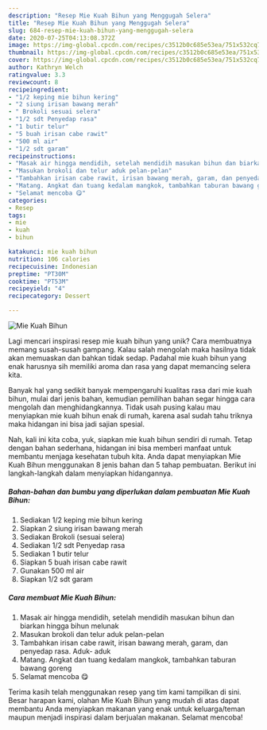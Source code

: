```yaml
---
description: "Resep Mie Kuah Bihun yang Menggugah Selera"
title: "Resep Mie Kuah Bihun yang Menggugah Selera"
slug: 684-resep-mie-kuah-bihun-yang-menggugah-selera
date: 2020-07-25T04:13:08.372Z
image: https://img-global.cpcdn.com/recipes/c3512b0c685e53ea/751x532cq70/mie-kuah-bihun-foto-resep-utama.jpg
thumbnail: https://img-global.cpcdn.com/recipes/c3512b0c685e53ea/751x532cq70/mie-kuah-bihun-foto-resep-utama.jpg
cover: https://img-global.cpcdn.com/recipes/c3512b0c685e53ea/751x532cq70/mie-kuah-bihun-foto-resep-utama.jpg
author: Kathryn Welch
ratingvalue: 3.3
reviewcount: 8
recipeingredient:
- "1/2 keping mie bihun kering"
- "2 siung irisan bawang merah"
- " Brokoli sesuai selera"
- "1/2 sdt Penyedap rasa"
- "1 butir telur"
- "5 buah irisan cabe rawit"
- "500 ml air"
- "1/2 sdt garam"
recipeinstructions:
- "Masak air hingga mendidih, setelah mendidih masukan bihun dan biarkan hingga bihun melunak"
- "Masukan brokoli dan telur aduk pelan-pelan"
- "Tambahkan irisan cabe rawit, irisan bawang merah, garam, dan penyedap rasa. Aduk- aduk"
- "Matang. Angkat dan tuang kedalam mangkok, tambahkan taburan bawang goreng"
- "Selamat mencoba 😋"
categories:
- Resep
tags:
- mie
- kuah
- bihun

katakunci: mie kuah bihun 
nutrition: 106 calories
recipecuisine: Indonesian
preptime: "PT30M"
cooktime: "PT53M"
recipeyield: "4"
recipecategory: Dessert

---
```



![Mie Kuah Bihun](https://img-global.cpcdn.com/recipes/c3512b0c685e53ea/751x532cq70/mie-kuah-bihun-foto-resep-utama.jpg)

Lagi mencari inspirasi resep mie kuah bihun yang unik? Cara membuatnya memang susah-susah gampang. Kalau salah mengolah maka hasilnya tidak akan memuaskan dan bahkan tidak sedap. Padahal mie kuah bihun yang enak harusnya sih memiliki aroma dan rasa yang dapat memancing selera kita.



Banyak hal yang sedikit banyak mempengaruhi kualitas rasa dari mie kuah bihun, mulai dari jenis bahan, kemudian pemilihan bahan segar hingga cara mengolah dan menghidangkannya. Tidak usah pusing kalau mau menyiapkan mie kuah bihun enak di rumah, karena asal sudah tahu triknya maka hidangan ini bisa jadi sajian spesial.


Nah, kali ini kita coba, yuk, siapkan mie kuah bihun sendiri di rumah. Tetap dengan bahan sederhana, hidangan ini bisa memberi manfaat untuk membantu menjaga kesehatan tubuh kita. Anda dapat menyiapkan Mie Kuah Bihun menggunakan 8 jenis bahan dan 5 tahap pembuatan. Berikut ini langkah-langkah dalam menyiapkan hidangannya.

<!--inarticleads1-->

##### Bahan-bahan dan bumbu yang diperlukan dalam pembuatan Mie Kuah Bihun:

1. Sediakan 1/2 keping mie bihun kering
1. Siapkan 2 siung irisan bawang merah
1. Sediakan  Brokoli (sesuai selera)
1. Sediakan 1/2 sdt Penyedap rasa
1. Sediakan 1 butir telur
1. Siapkan 5 buah irisan cabe rawit
1. Gunakan 500 ml air
1. Siapkan 1/2 sdt garam




<!--inarticleads2-->

##### Cara membuat Mie Kuah Bihun:

1. Masak air hingga mendidih, setelah mendidih masukan bihun dan biarkan hingga bihun melunak
1. Masukan brokoli dan telur aduk pelan-pelan
1. Tambahkan irisan cabe rawit, irisan bawang merah, garam, dan penyedap rasa. Aduk- aduk
1. Matang. Angkat dan tuang kedalam mangkok, tambahkan taburan bawang goreng
1. Selamat mencoba 😋




Terima kasih telah menggunakan resep yang tim kami tampilkan di sini. Besar harapan kami, olahan Mie Kuah Bihun yang mudah di atas dapat membantu Anda menyiapkan makanan yang enak untuk keluarga/teman maupun menjadi inspirasi dalam berjualan makanan. Selamat mencoba!
